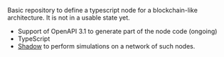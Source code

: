 Basic repository to define a typescript node for a blockchain-like architecture.
It is not in a usable state yet.

- Support of OpenAPI 3.1 to generate part of the node code (ongoing)
- TypeScript
- [Shadow](https://github.com/shadow/shadow) to perform simulations on a network of such nodes.
